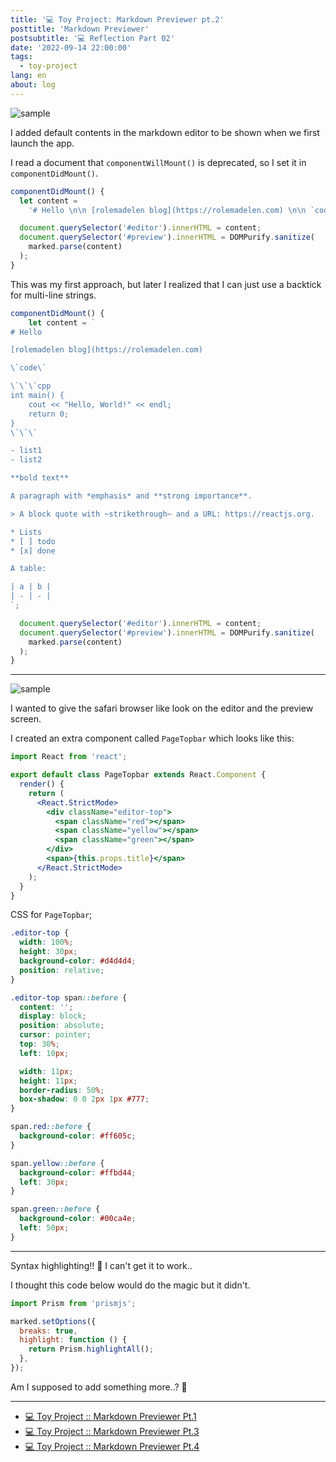 ```yaml
---
title: '💻 Toy Project: Markdown Previewer pt.2'
posttitle: 'Markdown Previewer'
postsubtitle: '💻 Reflection Part 02'
date: '2022-09-14 22:00:00'
tags:
  - toy-project
lang: en
about: log
---
```


![sample](/images/posts/markdown-previewer/mdpreview-2.gif)

I added default contents in the markdown editor to be shown when we first launch the app.

I read a document that `componentWillMount()` is deprecated, so I set it in `componentDidMount()`.

````js
componentDidMount() {
  let content =
    '# Hello \n\n [rolemadelen blog](https://rolemadelen.com) \n\n `code` \n\n ```cpp\ncodeblock\n``` \n\n - list1 \n - list2 \n\n > quote \n\n **bold text**';

  document.querySelector('#editor').innerHTML = content;
  document.querySelector('#preview').innerHTML = DOMPurify.sanitize(
    marked.parse(content)
  );
}
````

This was my first approach, but later I realized that I can just use a backtick for multi-line strings.

```jsx
componentDidMount() {
    let content = `
# Hello

[rolemadelen blog](https://rolemadelen.com)

\`code\`

\`\`\`cpp
int main() {
    cout << "Hello, World!" << endl;
    return 0;
}
\`\`\`

- list1
- list2

**bold text**

A paragraph with *emphasis* and **strong importance**.

> A block quote with ~strikethrough~ and a URL: https://reactjs.org.

* Lists
* [ ] todo
* [x] done

A table:

| a | b |
| - | - |
`;

  document.querySelector('#editor').innerHTML = content;
  document.querySelector('#preview').innerHTML = DOMPurify.sanitize(
    marked.parse(content)
  );
}
```

---

![sample](/images/posts/markdown-previewer/mdpreview-top.jpg)

I wanted to give the safari browser like look on the editor and the preview screen.

I created an extra component called `PageTopbar` which looks like this:

```jsx
import React from 'react';

export default class PageTopbar extends React.Component {
  render() {
    return (
      <React.StrictMode>
        <div className="editor-top">
          <span className="red"></span>
          <span className="yellow"></span>
          <span className="green"></span>
        </div>
        <span>{this.props.title}</span>
      </React.StrictMode>
    );
  }
}
```

CSS for `PageTopbar`;

```css
.editor-top {
  width: 100%;
  height: 30px;
  background-color: #d4d4d4;
  position: relative;
}

.editor-top span::before {
  content: '';
  display: block;
  position: absolute;
  cursor: pointer;
  top: 30%;
  left: 10px;

  width: 11px;
  height: 11px;
  border-radius: 50%;
  box-shadow: 0 0 2px 1px #777;
}

span.red::before {
  background-color: #ff605c;
}

span.yellow::before {
  background-color: #ffbd44;
  left: 30px;
}

span.green::before {
  background-color: #00ca4e;
  left: 50px;
}
```

---

Syntax highlighting!! 🤯 I can't get it to work..

I thought this code below would do the magic but it didn't.

```jsx
import Prism from 'prismjs';

marked.setOptions({
  breaks: true,
  highlight: function () {
    return Prism.highlightAll();
  },
});
```

Am I supposed to add something more..? 🤔

---

- [💻 Toy Project :: Markdown Previewer Pt.1](./markdown-previewer-1)
- [💻 Toy Project :: Markdown Previewer Pt.3](./markdown-previewer-3)
- [💻 Toy Project :: Markdown Previewer Pt.4](./markdown-previewer-4)
